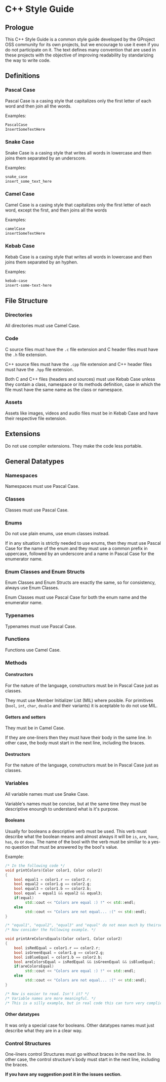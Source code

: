 # C++ Style Guide
## Prologue
This C++ Style Guide is a common style guide developed by the GProject OSS community for its own projects, but we encourage to use it even if you do not participate on it. The text defines many convention that are used in these projects with the objective of improving readability by standarizing the way to write code.

## Definitions
### Pascal Case
Pascal Case is a casing style that capitalizes only the first letter of each word and then join all the words.

Examples:
```markdown
PascalCase
InsertSomeTextHere
```

### Snake Case
Snake Case is a casing style that writes all words in lowercase and then joins them separated by an underscore.

Examples:
```markdown
snake_case
insert_some_text_here
```

### Camel Case
Camel Case is a casing style that capitalizes only the first letter of each word, except the first, and then joins all the words

Examples:
```markdown
camelCase
insertSomeTextHere
```

### Kebab Case
Kebab Case is a casing style that writes all words in lowercase and then joins them separated by an hyphen.

Examples:
```markdown
kebab-case
insert-some-text-here
```
## File Structure
### Directories
All directories must use Camel Case.

### Code
C source files must have the `.c` file extension and C header files must have the `.h` file extension.

C++ source files must have the `.cpp` file extension and C++ header files must have the `.hpp` file extension.

Both C and C++ files (headers and sources) must use Kebab Case unless they contain a class, namespace or its methods definition, case in which the file must have the same name as the class or namespace.
### Assets
Assets like images, videos and audio files must be in Kebab Case and have their respective file extension.

## Extensions
Do not use compiler extensions. They make the code less portable.

## General Datatypes
### Namespaces
Namespaces must use Pascal Case.
### Classes
Classes must use Pascal Case.
### Enums
Do not use plain enums, use enum classes instead.

If in any situation is strictly needed to use enums, then they must use Pascal Case for the name of the enum and they must use a common prefix in uppercase, followed by an underscore and a name in Pascal Case for the enumerator name.
### Enum Classes and Enum Structs
Enum Classes and Enum Structs are exactly the same, so for consistency, always use Enum Classes.

Enum Classes must use Pascal Case for both the enum name and the enumerator name.
### Typenames
Typenames must use Pascal Case.
### Functions
Functions use Camel Case.

### Methods
#### Constructors
For the nature of the language, constructors must be in Pascal Case just as classes.

They must use Member Initializer List (MIL) where posible. For primitives (`bool`, `int`, `char`, `double` and their variants) it is aceptable to do not use MIL.
#### Getters and setters
They must be in Camel Case.

If they are one-liners then they must have their body in the same line. In other case, the body must start in the next line, including the braces.

#### Destructors
For the nature of the language, constructors must be in Pascal Case just as classes.

### Variables
All variable names must use Snake Case.

Variable's names must be concise, but at the same time they must be descriptive enoungh to understand what is it's purpose.

#### Booleans
Usually for booleans a descriptive verb must be used. This verb must describe what the boolean means and almost always it will be `is`, `are`, `have`, `has`, `do` or `does`. The name of the bool with the verb must be similiar to a yes-no question that must be answered by the bool's value.

Example:
```c++
/* In the following code */
void printColors(Color color1, Color color2)
{
    bool equal1 = color1.r == color2.r;
    bool equal2 = color1.g == color2.g;
    bool equal3 = color1.b == color2.b;
    bool equal = equal1 && equal2 && equal3;
    if(equal)
         std::cout << "Colors are equal :) !" << std::endl;
    else
         std::cout << "Colors are not equal... :(" << std::endl;
}

/* "equal1", "equal2", "equal3" and "equal" do not mean much by theirselves. What things are equal? */
/* Now consider the following example. */

void printAreColorsEquals(Color color1, Color color2)
{
    bool isRedEqual = color1.r == color2.r;
    bool isGreenEqual = color1.g == color2.g;
    bool isBlueEqual = color1.b == color2.b;
    bool areColorsEqual = isRedEqual && isGreenEqual && isBlueEqual;
    if(areColorsEqual)
         std::cout << "Colors are equal :) !" << std::endl;
    else
         std::cout << "Colors are not equal... :(" << std::endl;
}

/* Now is easier to read. Isn't it? */
/* Variable names are more meaningful. */
/* This is a silly example, but in real code this can turn very complicated. */
```

#### Other datatypes
It was only a special case for booleans. Other datatypes names must just describe what they are in a clear way.

### Control Structures
One-liners control Structures must go without braces in the next line. In other case, the control structure's body must start in the next line, including the braces.

**If you have any suggestion post it in the issues section.**
